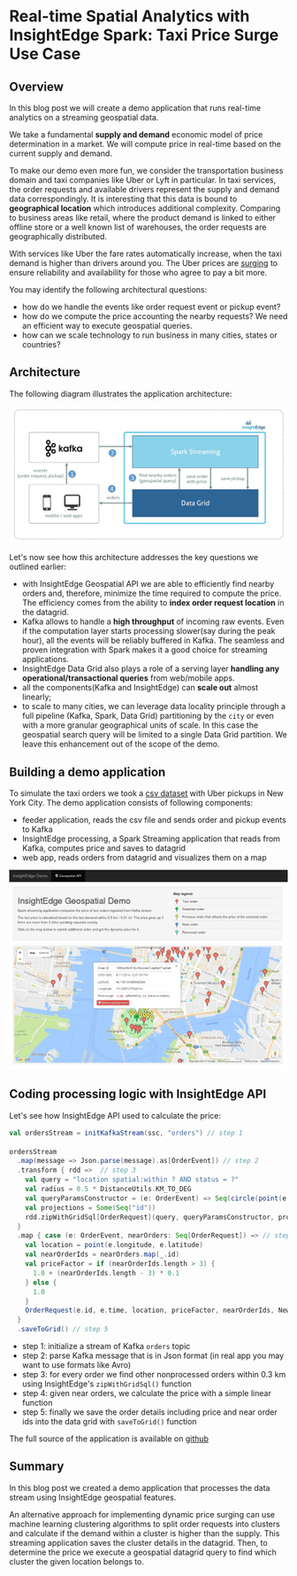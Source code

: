 # Real-time Spatial Analytics with InsightEdge Spark: Taxi Price Surge Use Case

## Overview

In this blog post we will create a demo application that runs real-time analytics on a streaming geospatial data.

We take a fundamental **supply and demand** economic model of price determination in a market.
We will compute price in real-time based on the current supply and demand.

To make our demo even more fun, we consider the transportation business domain and taxi companies like Uber or Lyft in particular.
In taxi services, the order requests and available drivers represent the supply and demand data correspondingly.
It is interesting that this data is bound to **geographical location** which introduces additional complexity. Comparing to business areas like
retail, where the product demand is linked to either offline store or a well known list of warehouses, the order requests are geographically distributed.

With services like Uber the fare rates automatically increase, when the taxi demand is higher than drivers around you.
The Uber prices are [surging](https://help.uber.com/h/19572af0-d494-4885-a1ef-1a0d54d0e68f) to ensure reliability and availability for those who agree to pay a bit more.

You may identify the following architectural questions:
- how do we handle the events like order request event or pickup event?
- how do we compute the price accounting the nearby requests? We need an efficient way to execute geospatial queries.
- how can we scale technology to run business in many cities, states or countries?


## Architecture

The following diagram illustrates the application architecture:

![Alt architecture](img/geo-demo-arch-diagram.jpg?raw=true "architecture")

Let's now see how this architecture addresses the key questions we outlined earlier:
- with InsightEdge Geospatial API we are able to efficiently find nearby orders and, therefore, minimize the time required to compute the price.
The efficiency comes from the ability to **index order request location** in the datagrid.
- Kafka allows to handle a **high throughput** of incoming raw events.
Even if the computation layer starts processing slower(say during the peak hour), all the events will be reliably buffered in Kafka. The seamless and proven integration with Spark makes it a good choice for streaming applications.
- InsightEdge Data Grid also plays a role of a serving layer **handling any operational/transactional queries** from web/mobile apps.
- all the components(Kafka and InsightEdge) can **scale out** almost linearly;
- to scale to many cities, we can leverage data locality principle through a full pipeline (Kafka, Spark, Data Grid)
partitioning by the `city` or even with a more granular geographical units of scale. In this case the geospatial search query will be limited to a single Data Grid partition. We leave this enhancement out of the scope of the demo.

## Building a demo application

To simulate the taxi orders we took a [csv dataset](https://github.com/fivethirtyeight/uber-tlc-foil-response) with Uber pickups in New York City. The demo application consists of following components:
- feeder application, reads the csv file and sends order and pickup events to Kafka
- InsightEdge processing, a Spark Streaming application that reads from Kafka, computes price and saves to datagrid
- web app, reads orders from datagrid and visualizes them on a map

![Alt demo screenshot](img/demo_screenshot.jpg?raw=true "demo screenshot")

## Coding processing logic with InsightEdge API

Let's see how InsightEdge API used to calculate the price:

```scala
val ordersStream = initKafkaStream(ssc, "orders") // step 1

ordersStream
  .map(message => Json.parse(message).as[OrderEvent]) // step 2
  .transform { rdd =>  // step 3
    val query = "location spatial:within ? AND status = ?"
    val radius = 0.5 * DistanceUtils.KM_TO_DEG
    val queryParamsConstructor = (e: OrderEvent) => Seq(circle(point(e.longitude, e.latitude), radius), NewOrder)
    val projections = Some(Seq("id"))
    rdd.zipWithGridSql[OrderRequest](query, queryParamsConstructor, projections)
  }
  .map { case (e: OrderEvent, nearOrders: Seq[OrderRequest]) => // step 4
    val location = point(e.longitude, e.latitude)
    val nearOrderIds = nearOrders.map(_.id)
    val priceFactor = if (nearOrderIds.length > 3) {
      1.0 + (nearOrderIds.length - 3) * 0.1
    } else {
      1.0
    }
    OrderRequest(e.id, e.time, location, priceFactor, nearOrderIds, NewOrder)
  }
  .saveToGrid() // step 5
```

- step 1: initialize a stream of Kafka `orders` topic
- step 2: parse Kafka message that is in Json format (in real app you may want to use formats like Avro)
- step 3: for every order we find other nonprocessed orders within 0.3 km using InsightEdge's `zipWithGridSql()` function
- step 4: given near orders, we calculate the price with a simple linear function
- step 5: finally we save the order details including price and near order ids into the data grid with `saveToGrid()` function

The full source of the application is available on [github](https://github.com/InsightEdge/insightedge-geo-demo)

## Summary

In this blog post we created a demo application that processes the data stream using InsightEdge geospatial features.

An alternative approach for implementing dynamic price surging can use machine learning clustering algorithms to split order requests into clusters
and calculate if the demand within a cluster is higher than the supply. This streaming application saves the cluster details in the datagrid. Then,
to determine the price we execute a geospatial datagrid query to find which cluster the given location belongs to.
